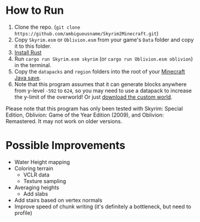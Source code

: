 # How to Run
1. Clone the repo. (`git clone https://github.com/ambiguousname/Skyrim2Minecraft.git`)
2. Copy `Skyrim.esm` or `Oblivion.esm` from your game's `Data` folder and copy it to this folder.
3. [Install Rust](https://rustup.rs/)
4. Run `cargo run Skyrim.esm skyrim` (or `cargo run Oblivion.esm oblivion`) in the terminal.
5. Copy the `datapacks` and `region` folders into the root of your [Minecraft Java save](https://minecraft.wiki/w/World).
6. Note that this program assumes that it can generate blocks anywhere from y-level `-592` to `624`, so you may need to use a datapack to increase the y-limit of the overworld! Or just [download the custom world](https://drive.proton.me/urls/HVWNDC03T0#VKyc404VoD40). 

Please note that this program has only been tested with Skyrim: Special Edition, Oblivion: Game of the Year Edition (2009), and Oblivion: Remastered. It may not work on older versions.

# Possible Improvements
- Water Height mapping
- Coloring terrain
	- VCLR data
	- Texture sampling
- Averaging heights
	- Add slabs
- Add stairs based on vertex normals
- Improve speed of chunk writing (it's definitely a bottleneck, but need to profile)